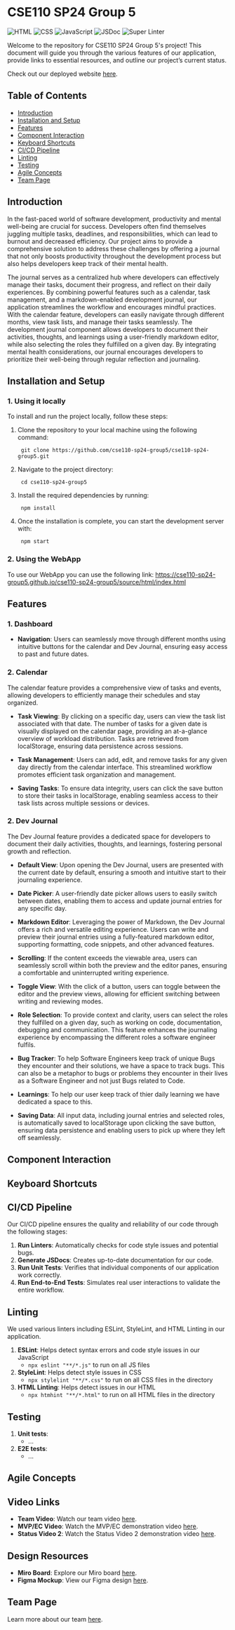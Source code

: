# CSE110 SP24 Group 5

![HTML](https://img.shields.io/badge/HTML-5E5C5C?style=for-the-badge&logo=html5)
![CSS](https://img.shields.io/badge/CSS-5E5C5C?style=for-the-badge&logo=css3)
![JavaScript](https://img.shields.io/badge/JavaScript-5E5C5C?style=for-the-badge&logo=javascript)
![JSDoc](https://img.shields.io/badge/JSDoc-5E5C5C?style=for-the-badge&logo=jsdoc)
![Super Linter](https://img.shields.io/badge/Super%20Linter-5E5C5C?style=for-the-badge&logo=github-actions)

Welcome to the repository for CSE110 SP24 Group 5's project! This document will guide you through the various features of our application, provide links to essential resources, and outline our project’s current status. <br>

Check out our deployed website [here](https://cse110-sp24-group5.github.io/cse110-sp24-group5/source/html/index.html).

## Table of Contents
- [Introduction](#introduction)
- [Installation and Setup](#installation-and-setup)
- [Features](#features)
- [Component Interaction](#component-interaction)
- [Keyboard Shortcuts](#keyboard-shortcuts)
- [CI/CD Pipeline](#cicd-pipeline)
- [Linting](#linting)
- [Testing](#testing)
- [Agile Concepts](#agile-concepts)
- [Team Page](#team-page)

## Introduction
In the fast-paced world of software development, productivity and mental well-being are crucial for success. Developers often find themselves juggling multiple tasks, deadlines, and responsibilities, which can lead to burnout and decreased efficiency. Our project aims to provide a comprehensive solution to address these challenges by offering a journal that not only boosts productivity throughout the development process but also helps developers keep track of their mental health.

The journal serves as a centralized hub where developers can effectively manage their tasks, document their progress, and reflect on their daily experiences. By combining powerful features such as a calendar, task management, and a markdown-enabled development journal, our application streamlines the workflow and encourages mindful practices. With the calendar feature, developers can easily navigate through different months, view task lists, and manage their tasks seamlessly. The development journal component allows developers to document their activities, thoughts, and learnings using a user-friendly markdown editor, while also selecting the roles they fulfilled on a given day. By integrating mental health considerations, our journal encourages developers to prioritize their well-being through regular reflection and journaling.

## Installation and Setup
### 1. Using it locally

To install and run the project locally, follow these steps:

1. Clone the repository to your local machine using the following command:
   
        git clone https://github.com/cse110-sp24-group5/cse110-sp24-group5.git

2. Navigate to the project directory:


        cd cse110-sp24-group5

3. Install the required dependencies by running:
   
        npm install
4. Once the installation is complete, you can start the development server with:

        npm start

### 2. Using the WebApp

To use our WebApp you can use the following link: https://cse110-sp24-group5.github.io/cse110-sp24-group5/source/html/index.html

## Features

### 1. Dashboard

- **Navigation**: Users can seamlessly move through different months using intuitive buttons for the calendar and Dev Journal, ensuring easy access to past and future dates.


### 2. Calendar

The calendar feature provides a comprehensive view of tasks and events, allowing developers to efficiently manage their schedules and stay organized.

- **Task Viewing**: By clicking on a specific day, users can view the task list associated with that date. The number of tasks for a given date is visually displayed on the calendar page, providing an at-a-glance overview of workload distribution. Tasks are retrieved from localStorage, ensuring data persistence across sessions.

- **Task Management**: Users can add, edit, and remove tasks for any given day directly from the calendar interface. This streamlined workflow promotes efficient task organization and management.

- **Saving Tasks**: To ensure data integrity, users can click the save button to store their tasks in localStorage, enabling seamless access to their task lists across multiple sessions or devices.

### 2. Dev Journal

The Dev Journal feature provides a dedicated space for developers to document their daily activities, thoughts, and learnings, fostering personal growth and reflection.

- **Default View**: Upon opening the Dev Journal, users are presented with the current date by default, ensuring a smooth and intuitive start to their journaling experience.

- **Date Picker**: A user-friendly date picker allows users to easily switch between dates, enabling them to access and update journal entries for any specific day.

- **Markdown Editor**: Leveraging the power of Markdown, the Dev Journal offers a rich and versatile editing experience. Users can write and preview their journal entries using a fully-featured markdown editor, supporting formatting, code snippets, and other advanced features.

- **Scrolling**: If the content exceeds the viewable area, users can seamlessly scroll within both the preview and the editor panes, ensuring a comfortable and uninterrupted writing experience.
  
- **Toggle View**: With the click of a button, users can toggle between the editor and the preview views, allowing for efficient switching between writing and reviewing modes.

- **Role Selection**: To provide context and clarity, users can select the roles they fulfilled on a given day, such as working on code, documentation, debugging and communication.  This feature enhances the journaling experience by
  encompassing the different roles a software engineer fulfils.

- **Bug Tracker**: To help Software Engineers keep track of unique Bugs they encounter and their solutions, we have a space to track bugs. This can also be a metaphor to bugs or problems they encounter in their lives as a Software Engineer and not just Bugs related to Code.

- **Learnings**: To help our user keep track of thier daily learning we have dedicated a space to this.
  
- **Saving Data**: All input data, including journal entries and selected roles, is automatically saved to localStorage upon clicking the save button, ensuring data persistence and enabling users to pick up where they left off seamlessly.


## Component Interaction


## Keyboard Shortcuts


## CI/CD Pipeline
Our CI/CD pipeline ensures the quality and reliability of our code through the following stages:
1. **Run Linters**: Automatically checks for code style issues and potential bugs. 
2. **Generate JSDocs**: Creates up-to-date documentation for our code. 
3. **Run Unit Tests**: Verifies that individual components of our application work correctly. 
4. **Run End-to-End Tests**: Simulates real user interactions to validate the entire workflow.

## Linting
We used various linters including ESLint, StyleLint, and HTML Linting in our application. 
1. **ESLint**: Helps detect syntax errors and code style issues in our JavaScript
    * `npx eslint "**/*.js"` to run on all JS files
2. **StyleLint**: Helps detect style issues in CSS
    * `npx stylelint "**/*.css"` to run on all CSS files in the directory
3. **HTML Linting**: Helps detect issues in our HTML
    * `npx htmhint "**/*.html"` to run on all HTML files in the directory

## Testing
1. **Unit tests**:
    * ...
2. **E2E tests**:
    * ...


## Agile Concepts

## Video Links
- **Team Video**: Watch our team video [here](https://www.youtube.com/watch?v=mqnLJw1I7lg).
- **MVP/EC Video**: Watch the MVP/EC demonstration video [here](https://youtu.be/2HepYe5-YLw).
-  **Status Video 2**: Watch the Status Video 2 demonstration video [here](https://www.youtube.com/watch?v=myacnpHmjUQ).

## Design Resources
- **Miro Board**: Explore our Miro board [here](https://miro.com/app/board/uXjVKMiOIZM=/).
- **Figma Mockup**: View our Figma design [here](https://www.figma.com/design/V6eBR6UbPtpxFRhxyXcO3T/team-5-figma-board?node-id=0%3A1&t=WDiy1Dt2cr4rP5Ny-1).

## Team Page
Learn more about our team [here](https://cse110-sp24-group5.github.io/cse110-sp24-group5/admin/team).
